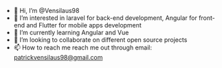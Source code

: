 - 👋 Hi, I’m @Vensilaus98
- 👀 I’m interested in laravel for back-end development, Angular for front-end and Flutter for mobile apps development
- 🌱 I’m currently learning Angular and Vue
- 💞️ I’m looking to collaborate on different open source projects
- 📫 How to reach me reach me out through email: patrickvensilaus98@gmail.com

<!---
Vensilaus98/Vensilaus98 is a ✨ special ✨ repository because its `README.md` (this file) appears on your GitHub profile.
You can click the Preview link to take a look at your changes.
--->
